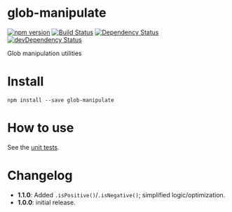 # glob-manipulate
[![npm version](http://img.shields.io/npm/v/glob-manipulate.svg)](https://npmjs.org/package/glob-manipulate)
[![Build Status](http://img.shields.io/travis/UltCombo/glob-manipulate.svg)](https://travis-ci.org/UltCombo/glob-manipulate)
[![Dependency Status](http://img.shields.io/david/UltCombo/glob-manipulate.svg)](https://david-dm.org/UltCombo/glob-manipulate)
[![devDependency Status](http://img.shields.io/david/dev/UltCombo/glob-manipulate.svg)](https://david-dm.org/UltCombo/glob-manipulate#info=devDependencies)

Glob manipulation utilities

# Install

```
npm install --save glob-manipulate
```

# How to use

See the [unit tests](https://github.com/UltCombo/glob-manipulate/blob/master/test/main.js).

# Changelog

- **1.1.0**: Added `.isPositive()`/`.isNegative()`; simplified logic/optimization.
- **1.0.0**: initial release.
